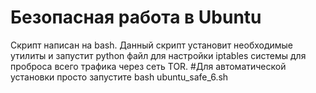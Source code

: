# Безопасная работа в Ubuntu
Скрипт написан на bash. Данный скрипт установит необходимые утилиты и запустит python файл для настройки iptables системы для проброса всего трафика через сеть TOR. 
#Для автоматической установки просто запустите bash ubuntu_safe_6.sh 
